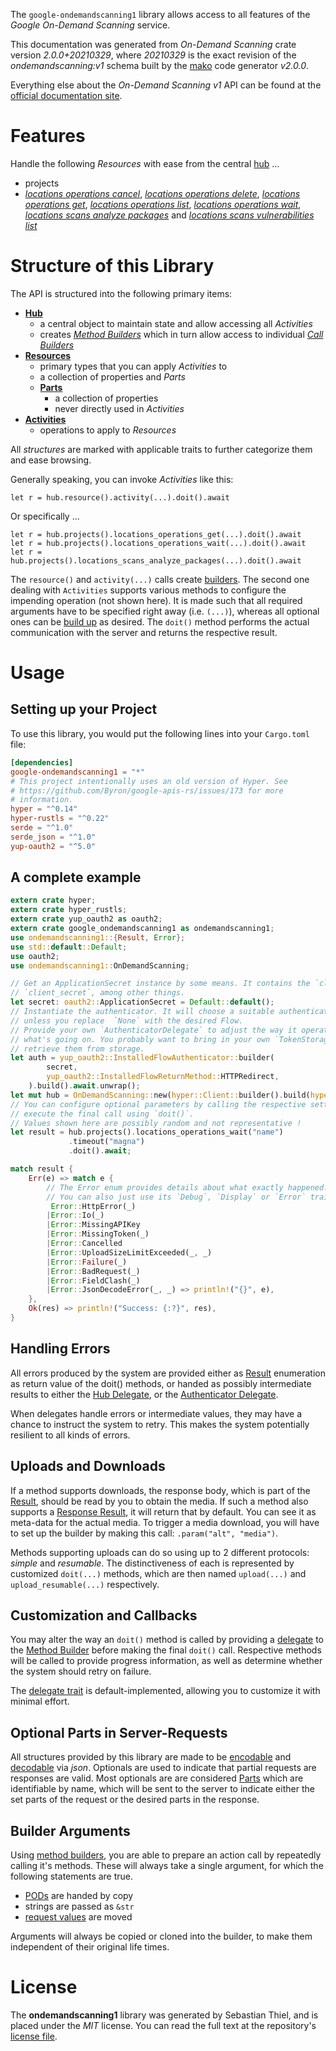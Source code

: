 <!---
DO NOT EDIT !
This file was generated automatically from 'src/mako/api/README.md.mako'
DO NOT EDIT !
-->
The `google-ondemandscanning1` library allows access to all features of the *Google On-Demand Scanning* service.

This documentation was generated from *On-Demand Scanning* crate version *2.0.0+20210329*, where *20210329* is the exact revision of the *ondemandscanning:v1* schema built by the [mako](http://www.makotemplates.org/) code generator *v2.0.0*.

Everything else about the *On-Demand Scanning* *v1* API can be found at the
[official documentation site](https://cloud.google.com/container-analysis/docs/on-demand-scanning/).
# Features

Handle the following *Resources* with ease from the central [hub](https://docs.rs/google-ondemandscanning1/2.0.0+20210329/google_ondemandscanning1/OnDemandScanning) ... 

* projects
 * [*locations operations cancel*](https://docs.rs/google-ondemandscanning1/2.0.0+20210329/google_ondemandscanning1/api::ProjectLocationOperationCancelCall), [*locations operations delete*](https://docs.rs/google-ondemandscanning1/2.0.0+20210329/google_ondemandscanning1/api::ProjectLocationOperationDeleteCall), [*locations operations get*](https://docs.rs/google-ondemandscanning1/2.0.0+20210329/google_ondemandscanning1/api::ProjectLocationOperationGetCall), [*locations operations list*](https://docs.rs/google-ondemandscanning1/2.0.0+20210329/google_ondemandscanning1/api::ProjectLocationOperationListCall), [*locations operations wait*](https://docs.rs/google-ondemandscanning1/2.0.0+20210329/google_ondemandscanning1/api::ProjectLocationOperationWaitCall), [*locations scans analyze packages*](https://docs.rs/google-ondemandscanning1/2.0.0+20210329/google_ondemandscanning1/api::ProjectLocationScanAnalyzePackageCall) and [*locations scans vulnerabilities list*](https://docs.rs/google-ondemandscanning1/2.0.0+20210329/google_ondemandscanning1/api::ProjectLocationScanVulnerabilityListCall)




# Structure of this Library

The API is structured into the following primary items:

* **[Hub](https://docs.rs/google-ondemandscanning1/2.0.0+20210329/google_ondemandscanning1/OnDemandScanning)**
    * a central object to maintain state and allow accessing all *Activities*
    * creates [*Method Builders*](https://docs.rs/google-ondemandscanning1/2.0.0+20210329/google_ondemandscanning1/client::MethodsBuilder) which in turn
      allow access to individual [*Call Builders*](https://docs.rs/google-ondemandscanning1/2.0.0+20210329/google_ondemandscanning1/client::CallBuilder)
* **[Resources](https://docs.rs/google-ondemandscanning1/2.0.0+20210329/google_ondemandscanning1/client::Resource)**
    * primary types that you can apply *Activities* to
    * a collection of properties and *Parts*
    * **[Parts](https://docs.rs/google-ondemandscanning1/2.0.0+20210329/google_ondemandscanning1/client::Part)**
        * a collection of properties
        * never directly used in *Activities*
* **[Activities](https://docs.rs/google-ondemandscanning1/2.0.0+20210329/google_ondemandscanning1/client::CallBuilder)**
    * operations to apply to *Resources*

All *structures* are marked with applicable traits to further categorize them and ease browsing.

Generally speaking, you can invoke *Activities* like this:

```Rust,ignore
let r = hub.resource().activity(...).doit().await
```

Or specifically ...

```ignore
let r = hub.projects().locations_operations_get(...).doit().await
let r = hub.projects().locations_operations_wait(...).doit().await
let r = hub.projects().locations_scans_analyze_packages(...).doit().await
```

The `resource()` and `activity(...)` calls create [builders][builder-pattern]. The second one dealing with `Activities` 
supports various methods to configure the impending operation (not shown here). It is made such that all required arguments have to be 
specified right away (i.e. `(...)`), whereas all optional ones can be [build up][builder-pattern] as desired.
The `doit()` method performs the actual communication with the server and returns the respective result.

# Usage

## Setting up your Project

To use this library, you would put the following lines into your `Cargo.toml` file:

```toml
[dependencies]
google-ondemandscanning1 = "*"
# This project intentionally uses an old version of Hyper. See
# https://github.com/Byron/google-apis-rs/issues/173 for more
# information.
hyper = "^0.14"
hyper-rustls = "^0.22"
serde = "^1.0"
serde_json = "^1.0"
yup-oauth2 = "^5.0"
```

## A complete example

```Rust
extern crate hyper;
extern crate hyper_rustls;
extern crate yup_oauth2 as oauth2;
extern crate google_ondemandscanning1 as ondemandscanning1;
use ondemandscanning1::{Result, Error};
use std::default::Default;
use oauth2;
use ondemandscanning1::OnDemandScanning;

// Get an ApplicationSecret instance by some means. It contains the `client_id` and 
// `client_secret`, among other things.
let secret: oauth2::ApplicationSecret = Default::default();
// Instantiate the authenticator. It will choose a suitable authentication flow for you, 
// unless you replace  `None` with the desired Flow.
// Provide your own `AuthenticatorDelegate` to adjust the way it operates and get feedback about 
// what's going on. You probably want to bring in your own `TokenStorage` to persist tokens and
// retrieve them from storage.
let auth = yup_oauth2::InstalledFlowAuthenticator::builder(
        secret,
        yup_oauth2::InstalledFlowReturnMethod::HTTPRedirect,
    ).build().await.unwrap();
let mut hub = OnDemandScanning::new(hyper::Client::builder().build(hyper_rustls::HttpsConnector::with_native_roots()), auth);
// You can configure optional parameters by calling the respective setters at will, and
// execute the final call using `doit()`.
// Values shown here are possibly random and not representative !
let result = hub.projects().locations_operations_wait("name")
             .timeout("magna")
             .doit().await;

match result {
    Err(e) => match e {
        // The Error enum provides details about what exactly happened.
        // You can also just use its `Debug`, `Display` or `Error` traits
         Error::HttpError(_)
        |Error::Io(_)
        |Error::MissingAPIKey
        |Error::MissingToken(_)
        |Error::Cancelled
        |Error::UploadSizeLimitExceeded(_, _)
        |Error::Failure(_)
        |Error::BadRequest(_)
        |Error::FieldClash(_)
        |Error::JsonDecodeError(_, _) => println!("{}", e),
    },
    Ok(res) => println!("Success: {:?}", res),
}

```
## Handling Errors

All errors produced by the system are provided either as [Result](https://docs.rs/google-ondemandscanning1/2.0.0+20210329/google_ondemandscanning1/client::Result) enumeration as return value of
the doit() methods, or handed as possibly intermediate results to either the 
[Hub Delegate](https://docs.rs/google-ondemandscanning1/2.0.0+20210329/google_ondemandscanning1/client::Delegate), or the [Authenticator Delegate](https://docs.rs/yup-oauth2/*/yup_oauth2/trait.AuthenticatorDelegate.html).

When delegates handle errors or intermediate values, they may have a chance to instruct the system to retry. This 
makes the system potentially resilient to all kinds of errors.

## Uploads and Downloads
If a method supports downloads, the response body, which is part of the [Result](https://docs.rs/google-ondemandscanning1/2.0.0+20210329/google_ondemandscanning1/client::Result), should be
read by you to obtain the media.
If such a method also supports a [Response Result](https://docs.rs/google-ondemandscanning1/2.0.0+20210329/google_ondemandscanning1/client::ResponseResult), it will return that by default.
You can see it as meta-data for the actual media. To trigger a media download, you will have to set up the builder by making
this call: `.param("alt", "media")`.

Methods supporting uploads can do so using up to 2 different protocols: 
*simple* and *resumable*. The distinctiveness of each is represented by customized 
`doit(...)` methods, which are then named `upload(...)` and `upload_resumable(...)` respectively.

## Customization and Callbacks

You may alter the way an `doit()` method is called by providing a [delegate](https://docs.rs/google-ondemandscanning1/2.0.0+20210329/google_ondemandscanning1/client::Delegate) to the 
[Method Builder](https://docs.rs/google-ondemandscanning1/2.0.0+20210329/google_ondemandscanning1/client::CallBuilder) before making the final `doit()` call. 
Respective methods will be called to provide progress information, as well as determine whether the system should 
retry on failure.

The [delegate trait](https://docs.rs/google-ondemandscanning1/2.0.0+20210329/google_ondemandscanning1/client::Delegate) is default-implemented, allowing you to customize it with minimal effort.

## Optional Parts in Server-Requests

All structures provided by this library are made to be [encodable](https://docs.rs/google-ondemandscanning1/2.0.0+20210329/google_ondemandscanning1/client::RequestValue) and 
[decodable](https://docs.rs/google-ondemandscanning1/2.0.0+20210329/google_ondemandscanning1/client::ResponseResult) via *json*. Optionals are used to indicate that partial requests are responses 
are valid.
Most optionals are are considered [Parts](https://docs.rs/google-ondemandscanning1/2.0.0+20210329/google_ondemandscanning1/client::Part) which are identifiable by name, which will be sent to 
the server to indicate either the set parts of the request or the desired parts in the response.

## Builder Arguments

Using [method builders](https://docs.rs/google-ondemandscanning1/2.0.0+20210329/google_ondemandscanning1/client::CallBuilder), you are able to prepare an action call by repeatedly calling it's methods.
These will always take a single argument, for which the following statements are true.

* [PODs][wiki-pod] are handed by copy
* strings are passed as `&str`
* [request values](https://docs.rs/google-ondemandscanning1/2.0.0+20210329/google_ondemandscanning1/client::RequestValue) are moved

Arguments will always be copied or cloned into the builder, to make them independent of their original life times.

[wiki-pod]: http://en.wikipedia.org/wiki/Plain_old_data_structure
[builder-pattern]: http://en.wikipedia.org/wiki/Builder_pattern
[google-go-api]: https://github.com/google/google-api-go-client

# License
The **ondemandscanning1** library was generated by Sebastian Thiel, and is placed 
under the *MIT* license.
You can read the full text at the repository's [license file][repo-license].

[repo-license]: https://github.com/Byron/google-apis-rsblob/master/LICENSE.md
